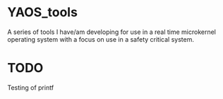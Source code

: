 # YAOS_tools

A series of tools I have/am developing for use in a real time microkernel operating system with a focus on use in a safety critical system.

# TODO
Testing of printf
